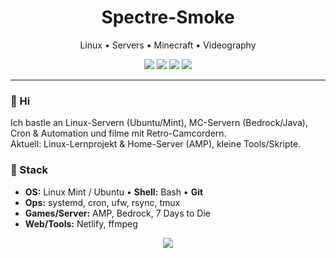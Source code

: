 <h1 align="center">Spectre-Smoke</h1>
<p align="center">Linux • Servers • Minecraft • Videography</p>

<p align="center">
  <a href="#"><img src="https://img.shields.io/badge/OS-Linux%20Mint%20|%20Ubuntu-informational?logo=linux&logoColor=white" /></a>
  <a href="#"><img src="https://img.shields.io/badge/Shell-Bash-informational?logo=gnubash&logoColor=white" /></a>
  <a href="#"><img src="https://img.shields.io/badge/Servers-AMP%20|%20Bedrock-informational" /></a>
  <a href="#"><img src="https://img.shields.io/badge/Tools-systemd%20|%20cron%20|%20rsync%20|%20tmux-informational" /></a>
</p>

---

### 👋 Hi
Ich bastle an Linux-Servern (Ubuntu/Mint), MC-Servern (Bedrock/Java), Cron & Automation und filme mit Retro-Camcordern.  
Aktuell: Linux-Lernprojekt & Home-Server (AMP), kleine Tools/Skripte.

### 🔧 Stack
- **OS:** Linux Mint / Ubuntu • **Shell:** Bash • **Git**
- **Ops:** systemd, cron, ufw, rsync, tmux
- **Games/Server:** AMP, Bedrock, 7 Days to Die
- **Web/Tools:** Netlify, ffmpeg

<!-- Optional zentrierte Stats -->
<p align="center">
  <img src="https://github-readme-stats.vercel.app/api?username=Spectre-Smoke&show_icons=true&theme=dark" />
</p>

